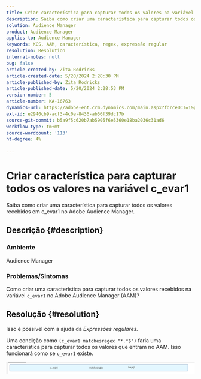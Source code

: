 ```yaml
---
title: Criar característica para capturar todos os valores na variável c_evar1
description: Saiba como criar uma característica para capturar todos os valores recebidos em c_evar1 no Adobe Audience Manager.
solution: Audience Manager
product: Audience Manager
applies-to: Audience Manager
keywords: KCS, AAM, característica, regex, expressão regular
resolution: Resolution
internal-notes: null
bug: false
article-created-by: Zita Rodricks
article-created-date: 5/20/2024 2:28:30 PM
article-published-by: Zita Rodricks
article-published-date: 5/20/2024 2:28:53 PM
version-number: 5
article-number: KA-16763
dynamics-url: https://adobe-ent.crm.dynamics.com/main.aspx?forceUCI=1&pagetype=entityrecord&etn=knowledgearticle&id=f408f736-b516-ef11-9f8a-6045bd006b25
exl-id: e2940cb9-acf3-4c0e-8436-ab56f39dc17b
source-git-commit: b5a9f5c620b7ab5905f6e5360e18ba2036c31ad6
workflow-type: tm+mt
source-wordcount: '113'
ht-degree: 4%

---
```


# Criar característica para capturar todos os valores na variável c_evar1


Saiba como criar uma característica para capturar todos os valores recebidos em c_evar1 no Adobe Audience Manager.

## Descrição {#description}


### <b>Ambiente</b>

Audience Manager



### <b>Problemas/Sintomas</b>

Como criar uma característica para capturar todos os valores recebidos na variável `c_evar1` no Adobe Audience Manager (AAM)?


## Resolução {#resolution}


Isso é possível com a ajuda da *Expressões regulares.*

Uma condição como `(c_evar1 matchesregex "*.*$")` faria uma característica para capturar todos os valores que entram no AAM. Isso funcionará como se `c_evar1` existe.



![](assets/1b1452cb-a86b-eb11-a812-00224803aaf7.png)
